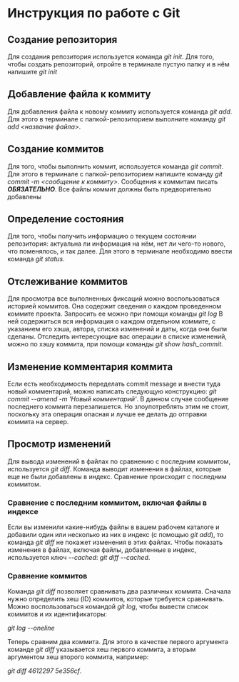 # Инструкция по работе с Git

## Создание репозитория
Для создания репозитория используется команда *git init*. Для того, чтобы создать репозиторий, отройте в терминале пустую папку и в нём напишите *git init*

## Добавление файла к коммиту
Для добавления файла к новому коммиту используется команда *git add*. Для этого в терминале с папкой-репозиторием выполните команду *git add <название файла>*.

## Создание коммитов
Для того, чтобы выполнить коммит, используется команда *git commit*. Для этого в терминале с папкой-репозиторием напишите команду *git commit -m <сообщение к коммиту>*. Сообщения к коммитам писать ***ОБЯЗАТЕЛЬНО***. Все файлы коммит должны быть предворительно добавлены

## Определение состояния
Для того, чтобы получить информацию о текущем состоянии репозитория: актуальна ли информация на нём, нет ли чего-то нового, что поменялось, и так далее. Для этого в терминале необходимо ввести команда  *git status*.

## Отслеживание коммитов
Для просмотра все выполненных фиксаций можно воспользоваться историей коммитов. Она содержит сведения о каждом проведенном коммите проекта. Запросить ее можно при помощи команды *git log* В ней содержиться вся информация о каждом отдельном коммите, с указанием его хэша, автора, списка изменений и даты, когда они были сделаны. Отследить интересующие вас операции в списке изменений, можно по хэшу коммита, при помощи команды *git show hash_commit*.

 ## Изменение комментария коммита
Если есть необходимость переделать commit message и внести туда новый комментарий, можно написать следующую конструкцию:
*git commit --amend -m 'Новый комментарий'*. 
В данном случае сообщение последнего коммита перезапишется. Но злоупотреблять этим не стоит, поскольку эта операция опасная и лучше ее делать до отправки коммита на сервер.

## Просмотр изменений 
Для вывода изменений в файлах по сравнению с последним коммитом, используется *git diff*.
Команда выводит изменения в файлах, которые еще не были добавлены в индекс. Сравнение происходит с последним коммитом.

### Сравнение с последним коммитом, включая файлы в индексе
Если вы изменили какие-нибудь файлы в вашем рабочем каталоге и добавили один или несколько из них в индекс (с помощью *git add*), то команда *git diff* не покажет изменения в этих файлах. Чтобы показать изменения в файлах, включая файлы, добавленные в индекс, используется ключ *--cached*: 
*git diff --cached*.

### Сравнение коммитов
Команда *git diff* позволяет сравнивать два различных коммита. Сначала нужно определить хеш (ID) коммитов, которые требуется сравнивать. Можно воспользоваться командой *git log*, чтобы вывести список коммитов и их идентификаторы:

*git log --oneline*

Теперь сравним два коммита. Для этого в качестве первого аргумента команде *git diff* указывается хеш первого коммита, а вторым аргументом хеш второго коммита, например:

*git diff 4612297 5e356cf*.
